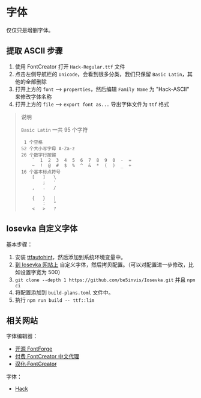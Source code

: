 <!-- spell-checker:ignore  ttfautohint Iosevka -->
# 字体

仅仅只是增删字体。

## 提取 ASCII 步骤

1. 使用 FontCreator 打开 `Hack-Regular.ttf` 文件
2. 点击左侧导航栏的 `Unicode`，会看到很多分类，我们只保留 `Basic Latin`，其他的全部删除
3. 打开上方的 `font` --> `properties`，然后编辑 `Family Name` 为 "Hack-ASCII" 来修改字体名称
4. 打开上方的 `file` --> `export font as...` 导出字体文件为 `ttf` 格式

> 说明
>
> `Basic Latin` 一共 95 个字符
>
> ```text
>  1 个空格
> 52 个大小写字母 A-Za-z
> 26 个数字行按键
>     `  1  2  3  4  5  6  7  8  9  0  -  =
>     ~  !  @  #  $  %  ^  &  *  (  )  _  +
> 16 个基本标点符号
>     [   ]   \
>         ;   '
>     ,   .   /
>
>     {   }   |
>         :   "
>     <   >   ?
> ```

## Iosevka 自定义字体

基本步骤：

1. 安装 [ttfautohint](https://freetype.org/ttfautohint/#download)，然后添加到系统环境变量中。
2. [到 Iosevka 网站上](https://typeof.net/Iosevka/customizer) 自定义字体，然后拷贝配置。（可以对配置进一步修改，比如设置字宽为 500）
3. `git clone --depth 1 https://github.com/be5invis/Iosevka.git` 并且 `npm ci`
4. 将配置添加到 `build-plans.toml` 文件中。
5. 执行 `npm run build -- ttf::lim`

## 相关网站

字体编辑器：

- [开源 FontForge](https://fontforge.org/en-US/downloads/windows-dl/)
- [付费 FontCreator 中文代理](https://fontcreator.com.cn/)
- [~~汉化 FontCreator~~](https://www.52pojie.cn/thread-1290173-1-1.html)

字体：

- [Hack](https://github.com/source-foundry/Hack)
